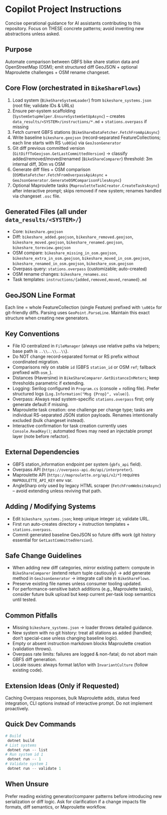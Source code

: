 # Copilot Project Instructions

Concise operational guidance for AI assistants contributing to this repository. Focus on THESE concrete patterns; avoid inventing new abstractions unless asked.

## Purpose
Automate comparison between GBFS bike share station data and OpenStreetMap (OSM); emit structured diff GeoJSON + optional Maproulette challenges + OSM rename changeset.

## Core Flow (orchestrated in `BikeShareFlows`)
1. Load system (`BikeShareSystemLoader`) from `bikeshare_systems.json` (root file; validate IDs & URLs)
2. Ensure per‑system scaffolding (`SystemSetupHelper.EnsureSystemSetUpAsync`) – creates `data_results/<SYSTEM>/instructions/*.md` + `stations.overpass` if missing
3. Fetch current GBFS stations (`BikeShareDataFetcher.FetchFromApiAsync`)
4. Write baseline `bikeshare.geojson` (record‑separated FeatureCollections; each line starts with RS `\u001e`) via `GeoJsonGenerator`
5. Git diff previous committed version (`GitDiffToGeojson.GetLastCommittedVersion`) → classify added/removed/moved/renamed (`BikeShareComparer`) threshold: 3m internal diff, 30m vs OSM
6. Generate diff files + OSM comparison (`OSMDataFetcher.FetchFromOverpassApiAsync` + `GeoJsonGenerator.GenerateOSMComparisonFilesAsync`)
7. Optional Maproulette tasks (`MaprouletteTaskCreator.CreateTasksAsync`) after interactive prompt; skips removed if new system; renames handled via changeset `.osc` file.

## Generated Files (all under `data_results/<SYSTEM>/`)
- Core: `bikeshare.geojson`
- Diff: `bikeshare_added.geojson`, `bikeshare_removed.geojson`, `bikeshare_moved.geojson`, `bikeshare_renamed.geojson`, `bikeshare_toreview.geojson`
- OSM compare: `bikeshare_missing_in_osm.geojson`, `bikeshare_extra_in_osm.geojson`, `bikeshare_moved_in_osm.geojson`, `bikeshare_renamed_in_osm.geojson`, `bikeshare_osm.geojson`
- Overpass query: `stations.overpass` (customizable; auto-created)
- OSM rename changes: `bikeshare_renames.osc`
- Task templates: `instructions/{added,removed,moved,renamed}.md`

## GeoJSON Line Format
Each line = whole FeatureCollection (single Feature) prefixed with `\u001e` for git-friendly diffs. Parsing uses `GeoPoint.ParseLine`. Maintain this exact structure when creating new generators.

## Key Conventions
- File IO centralized in `FileManager` (always use relative paths via helpers; base path is `..\\..\\..\\`).
- Do NOT change record‑separated format or RS prefix without coordinated migration.
- Comparisons rely on stable `id` (GBFS `station_id` or OSM `ref`; fallback prefixed with `osm_`).
- Distances (Haversine) in `BikeShareComparer.GetDistanceInMeters`; keep thresholds parametric if extending.
- Logging: Serilog configured in `Program.cs` (console + rolling file). Prefer structured logs (`Log.Information("Msg {Prop}", value)`).
- Overpass: Always read system-specific `stations.overpass` first; only generate default if missing.
- Maproulette task creation: one challenge per change type; tasks are individual RS-separated JSON station payloads. Renames intentionally excluded (bulk changeset instead).
- Interactive confirmation for task creation currently uses `Console.ReadKey()`; automated flows may need an injectable prompt layer (note before refactor).

## External Dependencies
- GBFS station_information endpoint per system (`gbfs_api` field).
- Overpass API (`https://overpass-api.de/api/interpreter`).
- Maproulette API (`https://maproulette.org/api/v2/*`) requires `MAPROULETTE_API_KEY` env var.
- AngleSharp only used by legacy HTML scraper (`FetchFromWebsiteAsync`) – avoid extending unless reviving that path.

## Adding / Modifying Systems
- Edit `bikeshare_systems.json`; keep unique integer `id`; validate URL.
- First run auto-creates directory + instruction templates + `stations.overpass`.
- Commit generated baseline GeoJSON so future diffs work (git history essential for `GetLastCommittedVersion`).

## Safe Change Guidelines
- When adding new diff categories, mirror existing pattern: compute in `BikeShareComparer` (extend return tuple cautiously) → add generate method in `GeoJsonGenerator` → integrate call site in `BikeShareFlows`.
- Preserve existing file names unless consumer tooling updated.
- For performance-sensitive batch additions (e.g., Maproulette tasks), consider future bulk upload but keep current per-task loop semantics until tested.

## Common Pitfalls
- Missing `bikeshare_systems.json` → loader throws detailed guidance.
- New system with no git history: treat all stations as added (handled; don’t special-case unless changing baseline logic).
- Empty or absent instruction markdown blocks Maproulette creation (validation throws).
- Overpass rate limits: failures are logged & non-fatal; do not abort main GBFS diff generation.
- Locale issues: always format lat/lon with `InvariantCulture` (follow existing code).

## Extension Ideas (Only if Requested)
Caching Overpass responses, bulk Maproulette adds, status feed integration, CLI options instead of interactive prompt. Do not implement proactively.

## Quick Dev Commands
```powershell
# Build
 dotnet build
# List systems
 dotnet run -- list
# Run system id 1
 dotnet run -- 1
# Validate system 1
 dotnet run -- validate 1
```

## When Unsure
Prefer reading existing generator/comparer patterns before introducing new serialization or diff logic. Ask for clarification if a change impacts file formats, diff semantics, or Maproulette workflow.
